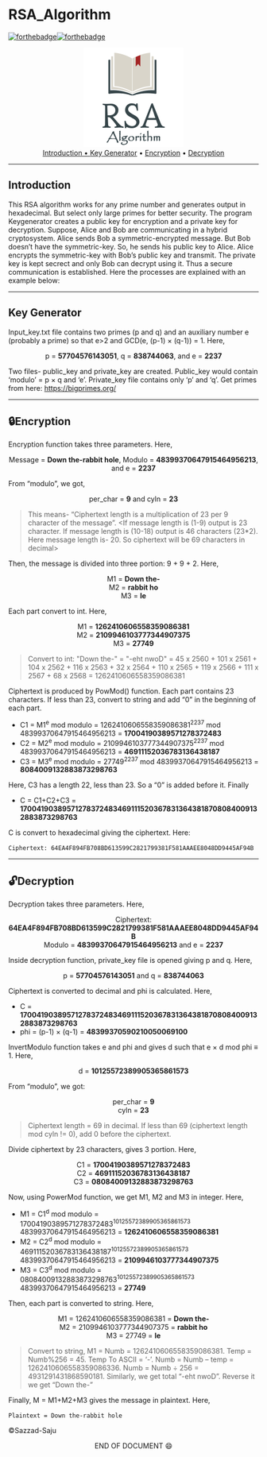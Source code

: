 # RSA_Algorithm
[![forthebadge](https://forthebadge.com/images/badges/made-with-python.svg)](https://forthebadge.com)[![forthebadge](https://forthebadge.com/images/badges/built-with-love.svg)](https://forthebadge.com)

<p align = "center">
<img src = "images/RSA.png" width = "200"> <br> 
<a href="#Introduction">Introduction •  </a><a href="#key-generation">Key Generator</a> • <a href="#encryption">Encryption</a> • <a href="#decryption">Decryption</a>
</p>

---
Introduction
---

This RSA algorithm works for any prime number and generates output in hexadecimal. But select only large primes for better security. The program Keygenerator creates a public key for encryption and a private key for decryption. Suppose, Alice and Bob are communicating in a hybrid cryptosystem. Alice sends Bob a symmetric-encrypted message. But Bob doesn’t have the symmetric-key. So, he sends his public key to Alice. Alice encrypts the symmetric-key with Bob’s public key and transmit. The private key is kept secrect and only Bob can decrypt using it. Thus a secure communication is established. Here the processes are explained with an example below:

---
Key Generator
---

Input_key.txt file contains two primes (p and q) and an auxiliary number e (probably a prime) so that e>2 and GCD(e, (p-1) × (q-1)) = 1. Here, <p align = "center">
p = __57704576143051__, q = __838744063__, and e = __2237__ <br>
</p> 

Two files- public_key and private_key are created. Public_key would contain ‘modulo’ = p × q and ‘e’. Private_key file contains only ‘p’ and ‘q’. Get primes from here: https://bigprimes.org/


---
:lock:Encryption
---

Encryption function takes three parameters. Here, <p align = "center">
Message = __Down the-rabbit hole__, Modulo = __48399370647915464956213__, and e = __2237__ <br>
</p> 

From “modulo”, we got, <p align = "center">
per_char = __9__ and cyln = __23__ <br>
  </p>
  
 > This means- “Ciphertext length is a multiplication of 23 per 9 character of the message”. <If message length is (1-9) output is 23 character. If message length is (10-18) output is 46 characters (23*2). Here message length is- 20. So ciphertext will be 69 characters in decimal>

Then, the message is divided into three portion: 9 + 9 + 2. Here,<p align = "center">
M1 = __Down the-__ <br>
M2 = __rabbit ho__ <br>
M3 = __le__ <br>
</p>

Each part convert to int. Here,<p align = "center">
M1 = __1262410606558359086381__ <br>
M2 = __2109946103777344907375__ <br>
M3 = __27749__ <br>
  </p>
  
  > Convert to int: "Down the-" = "-eht nwoD" =  45 x 2560 + 101 x 2561 + 104 x 2562 + 116 x 2563 + 32 x 2564 + 110 x 2565 + 119 x 2566 + 111 x 2567 + 68 x 2568 = 1262410606558359086381
  
Ciphertext is produced by PowMod() function. Each part contains 23 characters. If less than 23, convert to string and add “0” in the beginning of each part. <br>
* C1 = M1<sup>e</sup> mod modulo = 1262410606558359086381<sup>2237</sup> mod 48399370647915464956213 = __17004190389571278372483__ <br>
* C2 = M2<sup>e</sup> mod modulo = 2109946103777344907375<sup>2237</sup> mod 48399370647915464956213 = __46911152036783136438187__ <br>
* C3 = M3<sup>e</sup> mod modulo = 27749<sup>2237</sup> mod 48399370647915464956213 = __8084009132883873298763__ <br>

Here, C3 has a length 22, less than 23. So a “0” is added before it. Finally
* C = C1+C2+C3 = __170041903895712783724834691115203678313643818708084009132883873298763__ <br>

C is convert to hexadecimal giving the ciphertext. Here:
 ```
 Ciphertext: 64EA4F894FB708BD613599C2821799381F581AAAEE8048DD9445AF94B
 ```

---
:unlock:Decryption
---

Decryption takes three parameters. Here, <p align = "center">
Ciphertext: __64EA4F894FB708BD613599C2821799381F581AAAEE8048DD9445AF94B__ <br>
	Modulo = __48399370647915464956213__ and e = __2237__ <br>
</p>

Inside decryption function, private_key file is opened giving p and q. Here, <p align = "center">
p = __57704576143051__ and q = __838744063__
  </p>
  
  Ciphertext is converted to decimal and phi is calculated. Here, <br>
* C = __170041903895712783724834691115203678313643818708084009132883873298763__
* phi = (p-1) × (q-1) = __48399370590210050069100__ <br>

InvertModulo function takes e and phi and gives d such that e × d mod phi ≡ 1. Here, <p align = "center">
 d = __10125572389905365861573__ 
</p>

From “modulo”, we got:<p align = "center">
per_char = __9__ <br>
cyln = __23__ <br>
  </p>

> Ciphertext length = 69 in decimal. If less than 69 (ciphertext length mod cyln != 0), add 0 before the ciphertext. 

Divide ciphertext by 23 characters, gives 3 portion. Here, <p align = "center">
 C1 = __17004190389571278372483__ <br>
 C2 = __46911152036783136438187__ <br>
 C3 = __08084009132883873298763__ <br>
</p>

Now, using PowerMod function, we get M1, M2 and M3 in integer. Here, 
* M1 = C1<sup>d</sup> mod modulo = 17004190389571278372483<sup>10125572389905365861573</sup> 48399370647915464956213 = __1262410606558359086381__ <br>
* M2 = C2<sup>d</sup> mod modulo = 46911152036783136438187<sup>10125572389905365861573</sup> 48399370647915464956213 = __2109946103777344907375__ <br>
* M3 = C3<sup>d</sup> mod modulo = 08084009132883873298763<sup>10125572389905365861573</sup> 48399370647915464956213 = __27749__ <br>

Then, each part is converted to string. Here, <p align = "center">
M1 = 1262410606558359086381 = __Down the-__ <br>
M2 = 2109946103777344907375 = __rabbit ho__ <br>
M3 = 27749 = __le__ <br>
  </p>
  
  > Convert to string, M1 = Numb = 1262410606558359086381. Temp = Numb%256 = 45. Temp To ASCII = ‘-’. Numb = Numb – temp = 1262410606558359086336. Numb = Numb ÷ 256 = 4931291431868590181. Similarly, we get total “-eht nwoD”. Reverse it we get “Down the-”
  
  Finally, M = M1+M2+M3 gives the message in plaintext. Here, 
 ```
 Plaintext = Down the-rabbit hole
 ```


:copyright:Sazzad-Saju <p align = "center">
 END OF DOCUMENT :smile:
</p>

